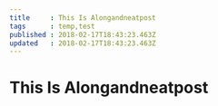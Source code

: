 ```yaml
---
title     : This Is Alongandneatpost
tags      : temp,test
published : 2018-02-17T18:43:23.463Z
updated   : 2018-02-17T18:43:23.463Z
---
```


# This Is Alongandneatpost

